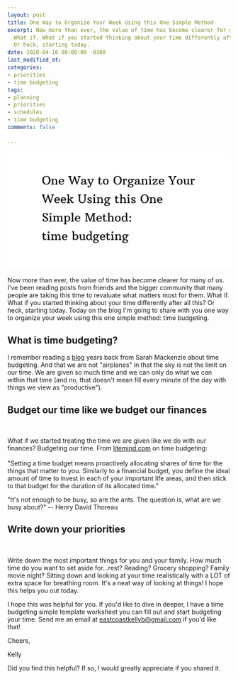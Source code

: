 ```yaml
---
layout: post
title: One Way to Organize Your Week Using this One Simple Method
excerpt: Now more than ever, the value of time has become clearer for many of us.
  What if. What if you started thinking about your time differently after all this?
  Or heck, starting today.
date: 2020-04-16 00:00:00 -0300
last_modified_at: 
categories:
- priorities
- time budgeting
tags:
- planning
- priorities
- schedules
- time budgeting
comments: false

---
```

![](/assets/img/20200416_143258_0000.png)

Now more than ever, the value of time has become clearer for many of us. I've been reading posts from friends and the bigger community that many people are taking this time to revaluate what matters most for them. What if. What if you started thinking about your time differently after all this? Or heck, starting today. Today on the blog I'm going to share with you one way to organize your week using this one simple method: time budgeting.

## What is time budgeting?

I remember reading a [blog](https://readaloudrevival.com/i-am-not-an-airplane/) years back from Sarah Mackenzie about time budgeting. And that we are not "⁣airplanes" in that the sky is not the limit on our time. We are given so much time and we can only do what we can within that time (and no, that doesn't mean fill every minute of the day with things we view as "productive").⁣

## Budget our time like we budget our finances

⁣

What if we started treating the time we are given like we do with our finances? Budgeting our time. ⁣From [litemind.com](http://litemind.com/) on time budgeting:⁣  
⁣  
"Setting a time budget means proactively allocating shares of time for the things that matter to you. Similarly to a financial budget, you define the ideal amount of time to invest in each of your important life areas, and then stick to that budget for the duration of its allocated time."⁣

"It's not enough to be busy, so are the ants. The question is, what are we busy about?" -- Henry David Thoreau

## Write down your priorities

⁣

Write down the most important things for you and your family. How much time do you want to set aside for...rest? Reading? Grocery shopping? Family movie night? Sitting down and looking at your time realistically with a LOT of extra space for breathing room. It's a neat way of looking at things! I hope this helps you out today.⁣

I hope this was helpful for you. If you'd like to dive in deeper, I have a time budgeting simple template worksheet you can fill out and start budgeting your time. Send me an email at [eastcoastkellyb@gmail.com](mailto:eastcoastkellyb@gmail.com) if you'd like that!

Cheers,

Kelly

Did you find this helpful? If so, I would greatly appreciate if you shared it.